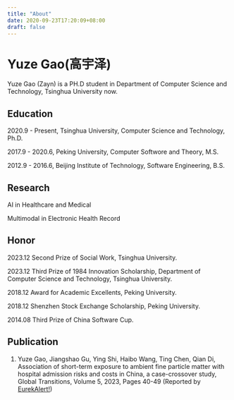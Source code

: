 ```yaml
---
title: "About"
date: 2020-09-23T17:20:09+08:00
draft: false
---
```


# Yuze Gao(高宇泽)

Yuze Gao (Zayn) is a PH.D student in Department of Computer Science and Technology, Tsinghua University now.

## Education

2020.9 - Present, Tsinghua University, Computer Science and Technology, Ph.D.

2017.9 - 2020.6, Peking University, Computer Softwore and Theory, M.S.

2012.9 - 2016.6, Beijing Institute of Technology, Software Engineering, B.S.

## Research 

AI in Healthcare and Medical

Multimodal in Electronic Health Record

## Honor

2023.12 Second Prize of Social Work, Tsinghua University.

2023.12 Third Prize of 1984 Innovation Scholarship, Department of Computer Science and Technology, Tsinghua University.

2018.12 Award for Academic Excellents, Peking University.

2018.12 Shenzhen Stock Exchange Scholarship, Peking University.

2014.08 Third Prize of  China Software Cup.

## Publication

1. Yuze Gao, Jiangshao Gu, Ying Shi, Haibo Wang, Ting Chen, Qian Di, Association of short-term exposure to ambient fine particle matter with hospital admission risks and costs in China, a case-crossover study, Global Transitions, Volume 5, 2023, Pages 40-49 (Reported by [EurekAlert!](https://www.eurekalert.org/news-releases/993023))
